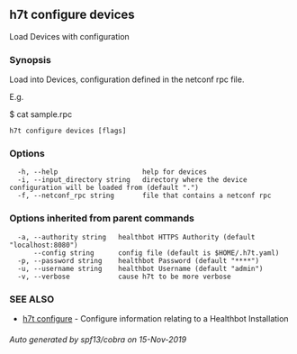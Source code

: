 ## h7t configure devices

Load Devices with configuration

### Synopsis

Load into Devices, configuration defined in the netconf rpc file.

E.g. 

$ cat sample.rpc 
<edit-config>
  <target>
    <running/>
  </target>
  <config>
    <system>
      <services>
        <extension-service>
          <request-response>
            <grpc>
              <clear-text/>
              <skip-authentication/>
            </grpc>
          </request-response>
        </extension-service>
      </services>
    </system>
  </config>
</edit-config>


```
h7t configure devices [flags]
```

### Options

```
  -h, --help                     help for devices
  -i, --input_directory string   directory where the device configuration will be loaded from (default ".")
  -f, --netconf_rpc string       file that contains a netconf rpc
```

### Options inherited from parent commands

```
  -a, --authority string   healthbot HTTPS Authority (default "localhost:8080")
      --config string      config file (default is $HOME/.h7t.yaml)
  -p, --password string    healthbot Password (default "****")
  -u, --username string    healthbot Username (default "admin")
  -v, --verbose            cause h7t to be more verbose
```

### SEE ALSO

* [h7t configure](h7t_configure.md)	 - Configure information relating to a Healthbot Installation

###### Auto generated by spf13/cobra on 15-Nov-2019
